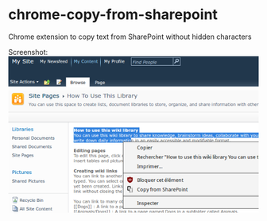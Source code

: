 # chrome-copy-from-sharepoint
Chrome extension to copy text from SharePoint without hidden characters

Screenshot:  
![screenshot](screenshot.png)
